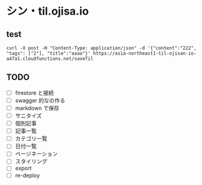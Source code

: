 # シン・til.ojisa.io

## test

```
curl -X post -H "Content-Type: application/json" -d '{"content":"222", "tags": ["2"], "title":"aaaa"}' https://asia-northeast1-til-ojisan-io-a47a1.cloudfunctions.net/saveTil
```

## TODO

- [ ] firestore と接続
- [ ] swagger 的なの作る
- [ ] markdown で保存
- [ ] サニタイズ
- [ ] 個別記事
- [ ] 記事一覧
- [ ] カテゴリ一覧
- [ ] 日付一覧
- [ ] ページネーション
- [ ] スタイリング
- [ ] export
- [ ] re-deploy
